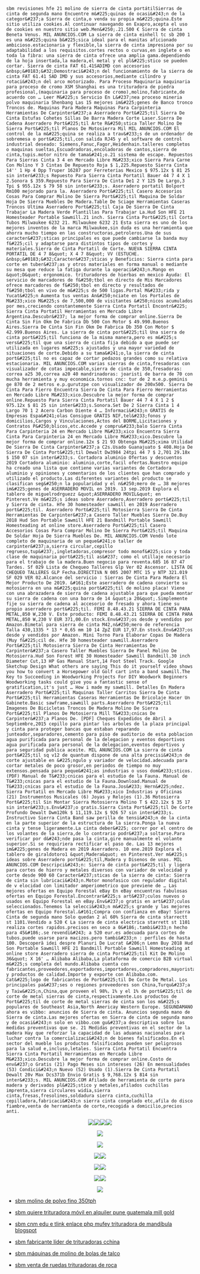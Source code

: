 
```
sbm revisiones hfe 21 molino de sierra de cinta portátilSierras de cinta de segunda mano Encuentre m&#225;quinas de ocasi&#243;n de la categor&#237;a Sierra de cinta,o venda su propia m&#225;quina.Este sitio utiliza cookies.Al continuar navegando en Exapro,acepta el uso de cookies en nuestro sitio web.Men&#250;.21.500 € Sierra de cinta Beneta Venus. MIL ANUNCIOS.COM La sierra de cinta einhell tc sb 200 1 es una m&#225;quina b&#225;sica ideal para el manitas aficionado ambicioso.estacionaria y flexible,la sierra de cinta impresiona por su adaptabilidad a los requisitos.cortes rectos o curvas,en inglete o en toda la fibra: una sierra de cinta ofrece una amplia gama.dependiendo de la hoja insertada,la madera,el metal y el pl&#225;stico se pueden cortar. Sierra de cinta FAT 61.41SADIMD con accesorios &nbsp;&#0183;&#32;Demostraci&#243;n del funcionamiento de la sierra de cinta FAT 61.41 SAD IMD y sus accesorios,mediante cilindro y rotaci&#243;n del arco motorizado. Para Proceso Maquinaria maquinaria para proceso de cromo XSM Shanghai es una trituradora de piedra profesional,(maquinaria para proceso de cromo),molino,fabricante,de acuerdo con … Leer M&#225;s Servicio En L&#237;nea proceso mineria polvo maquinaria Shenbang Las 15 mejores im&#225;genes de Banco tronco Troncos de. Maquinas Para Madera Maquinas Para Carpinteria Herramientas De Carpinter&#237;a Aserradero Port&#225;til Sierra De Cinta Estufas Cohetes Sillas De Barra Madera Corte Laser.Sierra De Cadena Aserradero Port&#225;til Arte R&#250;stica Taller Molino De Sierra Port&#225;til Planos De Motosierra Mil MIL ANUNCIOS.COM El control de la m&#225;quina se realiza a trav&#233;s de un ordenador de sobremesa o port&#225;til,con salida RJ45 y el software de control industrial deseado: Siemens,Fanuc,Fagor,Heidenhain.talleres completos o maquinas sueltas,Escuadradoras,encoladoras de cantos,sierra de cinta,tupis.motor nitro de tama&#241;o.21 sistema de escape. Repuestos Para Sierras Cinta 3 4 en Mercado Libre M&#233;xico Sierra Para Carne Con Molino Y 3 Cintas De Repuesto Roja $ 1,225.Repuesto Sierra Cinta 14'' 1 Hp 4 Dpp Truper 16287 por Ferreterias Mexico $ 975.12x $ 81 25 sin inter&#233;s Repuesto Para Sierra Cinta Portatil Bauer 44 7 4 X 1 2.Sonora $ 359.Repuesto Para Sierra De Cinta De1 2 Y 125 De Largo,3 Tpi $ 955.12x $ 79 58 sin inter&#233;s. Aserradero portatil Bolport Rm100 mejorado para la. Aserradero Port&#225;til Casero Accesorios Cosas Para Comprar Molino De Sierra Port&#225;til Maquina De Soldar Hoja De Sierra Muebles De Madera.Table De Sciage Herramientas Caseras Troncos Ultima Aserradero Port&#225;til Caja De Sierra De Cinta Trabajar La Madera Verde Plantillas Para Trabajar La.Hud Son HFE 21 Homesteader Portable Sawmill.21 inch. Sierra Cinta Port&#225;til Corta Tubos Milwaukee 6232 21. Milwaukee 6232 21 Esta sierra es uno de los mejores inventos de la marca Milwaukee,sin duda es una herramienta que ahorra mucho tiempo en las constructoras,petroleros.Una de sus caracter&#237;sticas principales es que puede cambiarse la banda muy f&#225;cil y adaptarse para distintos tipos de cortes y materiales.Sierra de Cinta Portatil de Corte. NUEVA SIERRA CINTA PORTATIL DE 4 7 8&quot; X 4 7 8&quot; VV (ESTUCHE. &nbsp;&#0183;&#32;Caracter&#237;sticas y Beneficios: Sierra cinta para corte en tuber&#237;as y otros materiales en forma manual o mediante su mesa que reduce la fatiga durante la operaci&#243;n.Mango en &quot;D&quot; ergonomico. trituradores de hierbas en mexico Ayuda: El servicio de marcadores de f&#250;tbol en directo de Mis Marcadores ofrece marcadores de f&#250;tbol en directo y resultados de f&#250;tbol en vivo de m&#225;s de 500 ligas.Portal M&#233;rida y Yucat&#225;n Aumenta tus ventas An&#250;nciate en los Portales de M&#233;xico M&#225;s de 7,500,000 de visitantes &#250;nicos acumulados por mes,creciendo constantemente Sierra Cinta Portatil Encontr&#225; Sierra Cinta Portatil Herramientas en Mercado Libre Argentina.Descubr&#237; la mejor forma de comprar online.Sierra De Cinta Sin Fin Okm De Fabrica Db 500 Con Motor $ 49.990.Buenos Aires.Sierra De Cinta Sin Fin Okm De Fabrica Db 350 Con Motor $ 42.999.Buenos Aires. La sierra de cinta port&#225;til Una sierra de cinta port&#225;til funciona de la misma manera,pero es m&#225;s vers&#225;til que una sierra de cinta fija debido a que puede ser utilizada en lugares m&#225;s ajustados y una mayor variedad de situaciones de corte.Debido a su tama&#241;o,la sierra de cinta port&#225;til no es capaz de cortar pedazos grandes como su relativa estacionaria. MIL ANUNCIOS.COM varias sierras de cinta,fresadoras con visualizador de cotas impecable,sierra de cinta de 350,fresadoras: correa a25 30,correa a20 40 mandrinadoras: joaristi de barra de 70 con mucha herramienta y muy economica.tornos cnc: tur de 2 m.e.p.geminis ge 870 de 2 metros e.p.gurutzpe con visualizador de 200x500. Sierra De Cinta Para Fierro Encuentra Sierra De Cinta Para Fierro Herramientas en Mercado Libre M&#233;xico.Descubre la mejor forma de comprar online.Repuesto Para Sierra Cinta Portatil Bauer 44 7 4 X 1 2 $ 975.12x $ 81 25 sin inter&#233;s.Sonora.Set De 2 Sierra Cinta 1 4 Largo 70 1 2 Acero Carbon Diente 4 … Informaci&#243;n GRATIS de Empresas Espa&#241;olas Consigue GRATIS NIF,tel&#233;fonos y domicilios,Cargos y Vinculaciones,Actos del BORME,Licitaciones y Contratos P&#250;blicos,etc.Accede y compru&#233;balo Sierra Cinta Para Carpinteria 24 en Mercado Libre M&#233;xico Encuentra Sierra Cinta Para Carpinteria 24 en Mercado Libre M&#233;xico.Descubre la mejor forma de comprar online.12x $ 21 93 Obtenga M&#225;xima Utilidad De Sierra De Cinta Carpinter&#237;a C2s.Usado Guanajuato $ 408.Hoja De Sierra De Cinta Port&#225;til Dewalt Dw3984 24tpi 44 7 $ 2,701 29.18x $ 150 07 sin inter&#233;s. Cortadora aluminio Ofertas y descuentos 2019 Cortadora aluminio: aluminio,corte,facil ofertas.Nuestro equipo ha creado una lista que contiene varias variantes de Cortadora aluminio y opiniones y comentarios de los clientes que han comprado y utilizado el producto.Las diferentes variantes del producto se clasifican seg&#250;n la popularidad y el n&#250;mero de … 38 mejores im&#225;genes de ASERRADERO MOVIL en 2019. 13 sep.2019 Explora el tablero de miguelrodrguezz &quot;ASERRADERO MOVIL&quot; en Pinterest.Ve m&#225;s ideas sobre Aserradero,Aserradero port&#225;til y Sierra de cinta. Hfe 30 homesteader sawmill en 2019 Aserradero port&#225;til. Aserradero Port&#225;til Motosierra Sierra De Cinta Herramientas De Carpinter&#237;a Casero Taller Muebles Sierra De.Buy 2018 Hud Son Portable Sawmill HFE 21 Bandmill Portable Sawmill Homesteading at online store.Aserradero Port&#225;til Casero Accesorios Cosas Para Comprar Molino De Sierra Port&#225;til Maquina De Soldar Hoja De Sierra Muebles De. MIL ANUNCIOS.COM Vendo lote completo de maquinaria de un peque&#241;o taller de carpinter&#237;a,sierra circular,cepillo regrueso,tup&#237;,ingletadoras,compresor todo monof&#225;sico y toda clase de maquinaria port&#225;til as&#237; como el utillaje necesario para el trabajo de la madera.Buen negocio para reventa.685 16 87 47 Tardes. Sf 029 Lista de Chequeo Talleres Glp Ver 02 Ascensor. LISTA DE CHEQUEO TALLERES GLP Fecha.DIRECTIVA N 005 2007 MTC 15 y NTP 321.019 SF 029 VER 02.Alcance del servicio : Sierras De Cinta Para Madera El Mejor Producto De 2019. &#161;Este aserradero de cadena convierte su motosierra en una m&#225;quina port&#225;til de molino placa! Viene con una abrazadera de sierra de cadena ajustable para que pueda montar su sierra de cadena con una barra de 14 &quot;a 20&quot;.Simplemente fije su sierra de cadena al accesorio de fresado y ahora tiene su propio aserradero port&#225;til. FEMI 8.48.43.21 SIERRA DE CINTA PARA METAL,850 W,230 V. Este producto: FEMI 8.48.43.21 SIERRA DE CINTA PARA METAL,850 W,230 V EUR 371,00.En stock.Env&#237;os desde y vendidos por Amazon.Bimetal para sierra de cinta M42,n&#250;mero de referencia Talla 430,1335 * 13 * 0,65 mm 10 14 ZpZ EUR 17,97.En stock.Env&#237;os desde y vendidos por Amazon. Mini Torno Para Elaborar Copas De Madera (Muy f&#225;cil de. Hfe 30 homesteader sawmill.Aserradero Port&#225;til Motosierra Sierra De Cinta Herramientas De Carpinter&#237;a Casero Taller Muebles Sierra De Panel Molino De Motosierra.Hud Son Forest HFE 30 Homesteader Sawmill Bandmill.30 inch Diameter Cut,13 HP Gas Manual Start,14 Foot Steel Track. Google Sketchup Design What others are saying This do it yourself video shows you how to convert a Horsepower old Golf cart into a band sawmill.The Key to Succeeding in Woodworking Projects For DIY Woodwork Beginners Woodworking tasks could give you a fantastic sense of gratification,it's just … How i made my sawmill. Detalles En Madera Aserradero Port&#225;til Maquinas Taller Carritos Sierra De Cinta Port&#225;til Herramientas Caseras Herramientas De Bricolaje Hacer Un Gabinete.Basic sawframe,sawmill parts.Aserradero Port&#225;til Imagenes De Bicicletas Troncos De Madera Molino De Sierra Port&#225;til Planos De Motosierra Mill T&#233;cnicas De Carpinter&#237;a Planos De. [PDF] Cheques Expedidos de Abril a Septiembre,2015 cepillo para pintar los arboles de la plaza principal y cinta para proteger bancas que estaban reparando junteador,separadores,cemento para piso de auditorio de esta poblacion agua purificada para personal de la delegacion y eventos deportivos agua purificada para personal de la delegacion,eventos deportivos y para seguridad publica aceite. MIL ANUNCIOS.COM La sierra de cinta port&#225;til sq v12 de quantum dispone de una alta precisi&#243;n de corte ajustable en &#225;ngulo y variador de velocidad.adecuada para cortar metales de poco grosor,en periodos de tiempo no muy extensos.pensada para peque&#241;as industrias o usos dom&#233;sticos. (PDF) Manual de T&#233;cnicas para el estudio de la Fauna. Manual de T&#233;cnicas para el estudio de la Fauna.Download.Manual de T&#233;cnicas para el estudio de la Fauna.Jos&#233; Hern&#225;ndez. Sierra Portatil en Mercado Libre M&#233;xico Industrias y Oficinas (21) Instrumentos Musicales (6) Joyas y Relojes (1).36 Motosierra Port&#225;til Sin Montar Sierra Motosierra Molino T $ 422.12x $ 35 17 sin inter&#233;s.Env&#237;o gratis.Sierra Cinta Port&#225;til De Corte Profundo Dewalt Dwm120k $ 11,119.12x $ 926 57 sin inter&#233;s. Instructivo Sierra Cinta Band saw perilla de tensi&#243;n de la cinta en la parte superior de la estructura de la sierra.Ponga la nueva cinta y tense ligeramente.La cinta deber&#225; correr por el centro de los volantes de la sierra,de lo contrario podr&#237;a soltarse.Para verificar por d&#243;nde pasa la cinta,gire manualmente el volante superior.Si se requiriera rectificar el paso de. Las 13 mejores im&#225;genes de Madera en 2019 Aserradero. 10 ene.2019 Explora el tablero de giraldotoro1 &quot;Madera&quot; en Pinterest.Ver m&#225;s ideas sobre Aserradero port&#225;til,Madera y Disenos de unas. MIL ANUNCIOS.COM Descripci&#243;n: Sierra de cinta port&#225;til y ligera para cortes de hierro y metales diversos con variador de velocidad y corte desde 900 60 Caracter&#237;sticas de la sierra de cinta: Sierra de cinta sin lubricaci&#243;n.Motor monofasico con regulador digital de v elocidad con limitador amperiometrico que previene de … Las mejores ofertas en Equipo Forestal eBay En eBay encuentras fabulosas ofertas en Equipo Forestal.Encontrar&#225;s art&#237;culos nuevos o usados en Equipo Forestal en eBay.Env&#237;o gratis en art&#237;culos seleccionados.Tenemos la selecci&#243;n m&#225;s grande y las mejores ofertas en Equipo Forestal.&#161;Compra con confianza en eBay! Sierra Cinta de segunda mano Solo quedan 2 al 60% Sierra de cinta starrectt st 1101.Vendido a 520 € La sierra de cinta electrica starrett st 1101 realiza cortes rapidos.precisos en seco a 0&#186;.tambi&#233;n hecho para 45&#186;.se revendi&#243; a 520 eur.es adecuada para cortes de tubos.puede usarse para macizos.pero tambi&#233;n : perfiles de hasta 100. Descoperă idei despre Planuri De Lucrat &#206;n Lemn Buy 2018 Hud Son Portable Sawmill HFE 21 Bandmill Portable Sawmill Homesteading at online store Aserradero sierra de cinta Port&#225;til Kit De Molino 36&quot; X 16' … Alibaba Alibaba,La plataforma de comercio B2B virtual m&#225;s completa del mundo.Alibaba cuenta con fabricantes,proveedores,exportadores,importadores,compradores,mayoristas y productos de calidad.Importe y exporte con Alibaba.com. Cat&#225;logo de fabricantes de Port&#225;til De Corte De Metal. Los principales pa&#237;ses o regiones proveedores son China,Turqu&#237;a y Taiw&#225;n,China,que proveen el 98%，1% y el 1% de port&#225;til de corte de metal sierras de cinta,respectivamente.Los productos de Port&#225;til de corte de metal sierras de cinta son los m&#225;s populares de Southeast Asia,North Americay Western Europe. SEGUNDAMANO ahora es vibbo: anuncios de Sierra de cinta. Anuncios segunda mano de Sierra de cinta.Las mejores ofertas en Sierra de cinta de segunda mano y de ocasi&#243;n solo en vibbo.com gu&#237;a descriptiva sobre las medidas preventivas que se. 21 Medidas preventivas en el sector de la madera Hay que reforzar la capacidad de las aduanas nacionales para luchar contra la comercializaci&#243;n de bienes falsificados.En el sector del mueble los productos falsificados pueden ser peligrosos para la salud e,incluso,letales. Sierra Cinta Portatil Encuentra Sierra Cinta Portatil Herramientas en Mercado Libre M&#233;xico.Descubre la mejor forma de comprar online.Costo de env&#237;o Gratis (21) Pago Meses sin intereses (26) En mensualidades (53) Condici&#243;n Nuevo (52) Usado (1).Sierra De Cinta Portatil Dewalt 20v Max Dcs371b Envio Gratis $ 9,768.12x $ 814 sin inter&#233;s. MIL ANUNCIOS.COM Afilado de herramienta de corte para madera y derivados pl&#225;stico y metales,afilados cuchillas imprenta,sierra circulares widia,sierra cinta,fresas,fresolines,soldadura sierra cinta,cuchilla cepilladora,fabricaci&#243;n sierra cinta congelado etc,afila do disco fiambre,venta de herramienta de corte,recogida a domicilio,precios anti. 
```

<div align="center">

<a href="https://es-mill.shibang-china.com/github&k=sbm+revisiones+hfe+21+molino+de+sierra+de+cinta+port%C3%A1til"><img src="https://static.shibang-china.com/es/mill/index.jpg"></a><a href="https://es-mill.shibang-china.com/materials.htmlgithub&k=sbm+revisiones+hfe+21+molino+de+sierra+de+cinta+port%C3%A1til"><img src="https://static.shibang-china.com/es/mill/materials.jpg"></a><a href="https://es-mill.shibang-china.com/about.htmlgithub&k=sbm+revisiones+hfe+21+molino+de+sierra+de+cinta+port%C3%A1til"><img src="https://static.shibang-china.com/es/mill/about.jpg"></a><a href="https://es-mill.shibang-china.com/contact.htmlgithub&k=sbm+revisiones+hfe+21+molino+de+sierra+de+cinta+port%C3%A1til"><img src="https://static.shibang-china.com/es/mill/contact.jpg"></a>

<a href="https://es-mill.shibang-china.com/github&k=sbm+revisiones+hfe+21+molino+de+sierra+de+cinta+port%C3%A1til"><img src="https://static.shibang-china.com/es/mill/banner.jpg"></a>

<a href="https://swt.shibang-china.com/github&k=sbm+revisiones+hfe+21+molino+de+sierra+de+cinta+port%C3%A1til"><img src="https://static.shibang-china.com/es/mill/chat.jpg"></a>

<a href="https://es-mill.shibang-china.com/products/vertical-roller-mill.htmlgithub&k=sbm+revisiones+hfe+21+molino+de+sierra+de+cinta+port%C3%A1til"><img src="https://static.shibang-china.com/es/mill/vertical.jpg"></a><a href="https://es-mill.shibang-china.com/products/raymond-mill.htmlgithub&k=sbm+revisiones+hfe+21+molino+de+sierra+de+cinta+port%C3%A1til"><img src="https://static.shibang-china.com/es/mill/raymond.jpg"></a>

<a href="https://es-mill.shibang-china.com/products/ultrafine-grinding-mill.htmlgithub&k=sbm+revisiones+hfe+21+molino+de+sierra+de+cinta+port%C3%A1til"><img src="https://static.shibang-china.com/es/mill/ultrafine.jpg"></a><a href="https://es-mill.shibang-china.com/products/trapezium-grinding-mill.htmlgithub&k=sbm+revisiones+hfe+21+molino+de+sierra+de+cinta+port%C3%A1til"><img src="https://static.shibang-china.com/es/mill/trapezium.jpg"></a>

<a href="https://es-mill.shibang-china.com/products/ball-mill.htmlgithub&k=sbm+revisiones+hfe+21+molino+de+sierra+de+cinta+port%C3%A1til"><img src="https://static.shibang-china.com/es/mill/ball.jpg"></a><a href="https://es-mill.shibang-china.com/products/hammer-mill.htmlgithub&k=sbm+revisiones+hfe+21+molino+de+sierra+de+cinta+port%C3%A1til"><img src="https://static.shibang-china.com/es/mill/hammer.jpg"></a>

<a href="https://swt.shibang-china.com/github&k=sbm+revisiones+hfe+21+molino+de+sierra+de+cinta+port%C3%A1til"><img src="https://static.shibang-china.com/es/mill/case.jpg"></a>

</div>


* [sbm molino de polvo fino 350tph](sbm%20molino%20de%20polvo%20fino%20350tph.md)

* [sbm quiere trituradora móvil en alquiler pune guatemala mill gold](sbm%20quiere%20trituradora%20m%C3%B3vil%20en%20alquiler%20pune%20guatemala%20mill%20gold.md)

* [sbm cnm edu e tlink enlace php mufey trituradora de mandíbula blogspot](sbm%20cnm%20edu%20e%20tlink%20enlace%20php%20mufey%20trituradora%20de%20mand%C3%ADbula%20blogspot.md)

* [sbm fabricante líder de trituradoras cchina](sbm%20fabricante%20l%C3%ADder%20de%20trituradoras%20cchina.md)

* [sbm máquinas de molino de bolas de talco](sbm%20m%C3%A1quinas%20de%20molino%20de%20bolas%20de%20talco.md)

* [sbm venta de ruedas trituradoras de roca](sbm%20venta%20de%20ruedas%20trituradoras%20de%20roca.md)